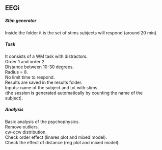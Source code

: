 ## EEGi

##### ***Stim generator***  
Inside the folder it is the set of stims subjects will respond (around 20 min).  

##### ***Task***  
It consists of a WM task with distractors.  
Order 1 and order 2.  
Distance between 10-30 degrees.  
Radius = 8.  
No limit time to respond.  
Results are saved in the results folder.  
Inputs: name of the subject and txt with stims.  
(the session is generated automatically by counting the name of the subject).  

##### ***Analysis***  
Basic analysis of the psychophysics.  
Remove outliers.  
cw-ccw distribution.  
Check order effect (linares plot and mixed model).  
Check the effect of distance (reg plot and mixed model).  





